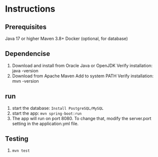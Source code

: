 # Instructions

## Prerequisites
Java 17 or higher
Maven 3.8+
Docker (optional, for database)

## Dependencise
1. Download and install from Oracle Java or OpenJDK
   Verify installation: java -version
2. Download from Apache Maven
   Add to system PATH
   Verify installation: mvn -version


## run
1. start the database:
   `Install PostgreSQL/MySQL`
2. start the app:
   `mvn spring-boot:run`
3. The app will run on port 8080. To change that, modify the server.port setting in the application.yml file.

## Testing
1. `mvn test`
